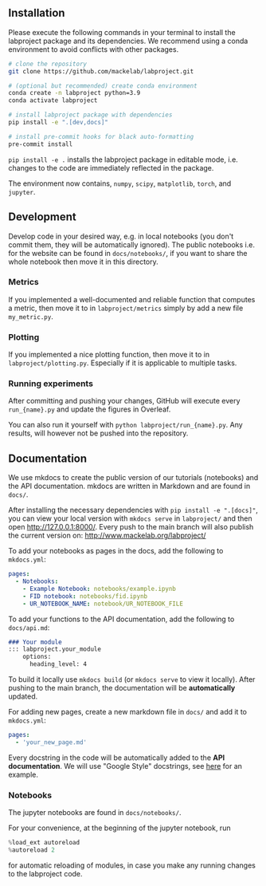 
## Installation

Please execute the following commands in your terminal to install the labproject package and its dependencies. We recommend using a conda environment to avoid conflicts with other packages.

```bash
# clone the repository
git clone https://github.com/mackelab/labproject.git

# (optional but recommended) create conda environment
conda create -n labproject python=3.9
conda activate labproject

# install labproject package with dependencies
pip install -e ".[dev,docs]"

# install pre-commit hooks for black auto-formatting
pre-commit install
```

`pip install -e .` installs the labproject package in editable mode, i.e. changes to the code are immediately reflected in the package.

The environment now contains, `numpy`, `scipy`, `matplotlib`, `torch`, and `jupyter`.

## Development

Develop code in your desired way, e.g. in local notebooks (you don't commit them, they will be automatically ignored). The public notebooks i.e. for the website can be found in `docs/notebooks/`, if you want to share the whole notebook then move it in this directory.

### Metrics
If you implemented a well-documented and reliable function that computes a metric, then move it to in `labproject/metrics` simply by add a new file `my_metric.py`.

### Plotting
If you implemented a nice plotting function, then move it to in `labproject/plotting.py`. Especially if it is applicable to multiple tasks.

### Running experiments
After committing and pushing your changes, GitHub will execute every `run_{name}.py` and update the figures in Overleaf. 

You can also run it yourself with `python labproject/run_{name}.py`. Any results, will however not be pushed into the repository.



## Documentation

We use mkdocs to create the public version of our tutorials (notebooks) and the API documentation. mkdocs are written in Markdown and are found in `docs/`.

After installing the necessary dependencies with `pip install -e ".[docs]"`, you can view your local version with `mkdocs serve` in `labproject/` and then open http://127.0.0.1:8000/.
Every push to the main branch will also publish the current version on: http://www.mackelab.org/labproject/ 

To add your notebooks as pages in the docs, add the following to `mkdocs.yml`:
```yaml
pages:
  - Notebooks: 
    - Example Notebook: notebooks/example.ipynb
    - FID notebook: notebooks/fid.ipynb
    - UR_NOTEBOOK_NAME: notebook/UR_NOTEBOOK_FILE

```

To add your functions to the API documentation, add the following to `docs/api.md`:
```markdown
### Your module
::: labproject.your_module
    options:
      heading_level: 4
```
To build it locally use `mkdocs build` (or `mkdocs serve` to view it locally). After pushing to the main branch, the documentation will be **automatically** updated.

For adding new pages, create a new markdown file in `docs/` and add it to `mkdocs.yml`:
```yaml
pages:
  - 'your_new_page.md'
```

Every docstring in the code will be automatically added to the **API documentation**. We will use "Google Style" docstrings, see [here](https://sphinxcontrib-napoleon.readthedocs.io/en/latest/example_google.html) for an example.



### Notebooks
The jupyter notebooks are found in `docs/notebooks/`.

For your convenience, at the beginning of the jupyter notebook, run    
```python
%load_ext autoreload
%autoreload 2
```
for automatic reloading of modules, in case you make any running changes to the labproject code.
